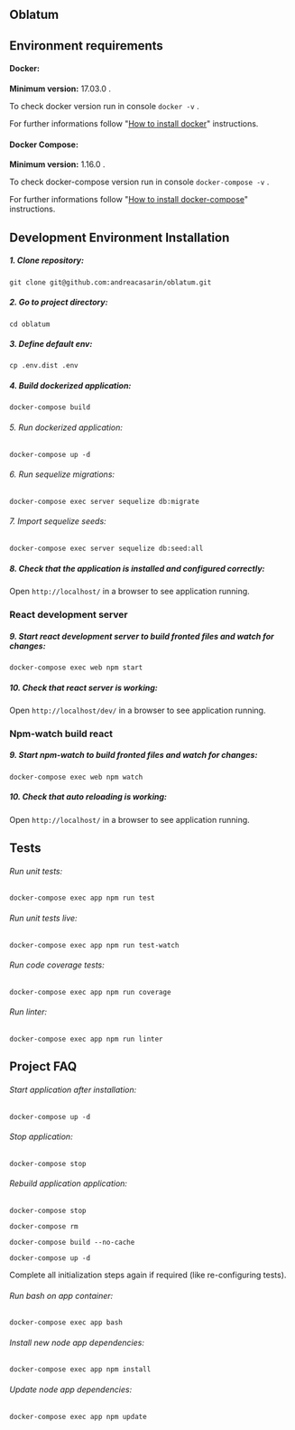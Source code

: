 ## Oblatum

## Environment requirements

#### Docker:

**Minimum version:** 17.03.0 .

To check docker version run in console `docker -v` .

For further informations follow "[How to install docker](https://www.docker.com/community-edition#/download)" instructions.

#### Docker Compose:

**Minimum version:** 1.16.0 .

To check docker-compose version run in console `docker-compose -v` .

For further informations follow "[How to install docker-compose](https://docs.docker.com/compose/install/)" instructions.


## Development Environment Installation

##### 1. Clone repository:

`git clone git@github.com:andreacasarin/oblatum.git`

##### 2. Go to project directory:

`cd oblatum`

##### 3. Define default env:

`cp .env.dist .env`

##### 4. Build dockerized application:

`docker-compose build`

###### 5. Run dockerized application:

`docker-compose up -d`

###### 6. Run sequelize migrations:

`docker-compose exec server sequelize db:migrate`

###### 7. Import sequelize seeds:

`docker-compose exec server sequelize db:seed:all`

##### 8. Check that the application is installed and configured correctly:

Open `http://localhost/` in a browser to see application running.

### React development server

##### 9. Start react development server to build fronted files and watch for changes:

`docker-compose exec web npm start`

##### 10. Check that react server is working:

Open `http://localhost/dev/` in a browser to see application running.

### Npm-watch build react

##### 9. Start npm-watch to build fronted files and watch for changes:

`docker-compose exec web npm watch`

##### 10. Check that auto reloading is working:

Open `http://localhost/` in a browser to see application running.

## Tests

###### Run unit tests:

`docker-compose exec app npm run test`

###### Run unit tests live:

`docker-compose exec app npm run test-watch`

###### Run code coverage tests:

`docker-compose exec app npm run coverage`

###### Run linter:

`docker-compose exec app npm run linter`


## Project FAQ

###### Start application after installation:

`docker-compose up -d`

###### Stop application:

`docker-compose stop`

###### Rebuild application application:

`docker-compose stop`

`docker-compose rm`

`docker-compose build --no-cache`

`docker-compose up -d`

Complete all initialization steps again if required (like re-configuring tests).

###### Run bash on app container:

`docker-compose exec app bash`

###### Install new node app dependencies:

`docker-compose exec app npm install`

###### Update node app dependencies:

`docker-compose exec app npm update`

